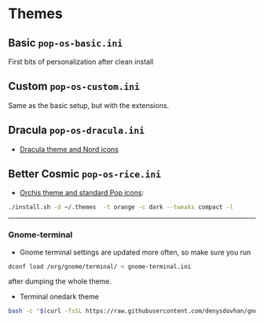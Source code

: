 # Themes

## Basic `pop-os-basic.ini`

First bits of personalization after clean install

## Custom `pop-os-custom.ini`

Same as the basic setup, but with the extensions.

## Dracula `pop-os-dracula.ini`

- [Dracula theme and Nord icons](https://draculatheme.com/gtk)

## Better Cosmic `pop-os-rice.ini`

- [Orchis theme and standard Pop icons](https://github.com/vinceliuice/Orchis-theme):

```sh
./install.sh -d ~/.themes  -t orange -c dark --tweaks compact -l
```

---

### Gnome-terminal

- Gnome terminal settings are updated more often, so make sure you run

```sh
dconf load /org/gnome/terminal/ < gnome-terminal.ini
```

after dumping the whole theme.

- Terminal onedark theme

```sh
bash -c "$(curl -fsSL https://raw.githubusercontent.com/denysdovhan/gnome-terminal-one/master/one-dark.sh)"
```


